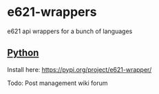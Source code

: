 # e621-wrappers
e621 api wrappers for a bunch of languages


## [Python](python/README.md)
Install here: https://pypi.org/project/e621-wrapper/

Todo:
  Post management
  wiki
  forum
